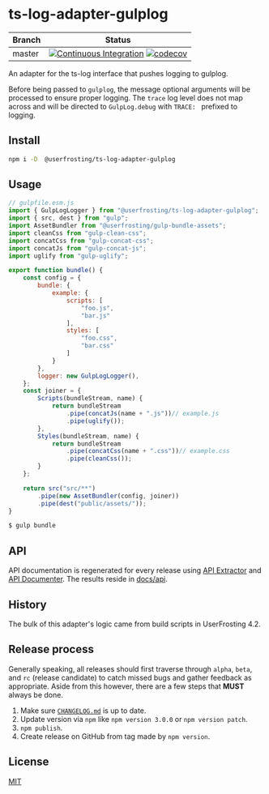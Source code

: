 # ts-log-adapter-gulplog

| Branch | Status |
| ------ | ------ |
| master | [![Continuous Integration](https://github.com/userfrosting/ts-log-adapter-gulplog/workflows/Continuous%20Integration/badge.svg?branch=master)](https://github.com/userfrosting/ts-log-adapter-gulplog/actions?query=branch:master+workflow:"Continuous+Integration") [![codecov](https://codecov.io/gh/userfrosting/ts-log-adapter-gulplog/branch/master/graph/badge.svg)](https://codecov.io/gh/userfrosting/ts-log-adapter-gulplog/branch/master) |

An adapter for the ts-log interface that pushes logging to gulplog.

Before being passed to `gulplog`, the message optional arguments will be processed to ensure proper logging. The `trace` log level does not map across and will be directed to `GulpLog.debug` with `TRACE: ` prefixed to logging.

## Install

```bash
npm i -D  @userfrosting/ts-log-adapter-gulplog
```

## Usage

```js
// gulpfile.esm.js
import { GulpLogLogger } from "@userfrosting/ts-log-adapter-gulplog";
import { src, dest } from "gulp";
import AssetBundler from "@userfrosting/gulp-bundle-assets";
import cleanCss from "gulp-clean-css";
import concatCss from "gulp-concat-css";
import concatJs from "gulp-concat-js";
import uglify from "gulp-uglify";

export function bundle() {
    const config = {
        bundle: {
            example: {
                scripts: [
                    "foo.js",
                    "bar.js"
                ],
                styles: [
                    "foo.css",
                    "bar.css"
                ]
            }
        },
        logger: new GulpLogLogger(),
    };
    const joiner = {
        Scripts(bundleStream, name) {
            return bundleStream
                .pipe(concatJs(name + ".js"))// example.js
                .pipe(uglify());
        },
        Styles(bundleStream, name) {
            return bundleStream
                .pipe(concatCss(name + ".css"))// example.css
                .pipe(cleanCss());
        }
    };

    return src("src/**")
        .pipe(new AssetBundler(config, joiner))
        .pipe(dest("public/assets/"));
}
```

```bash
$ gulp bundle
```

## API

API documentation is regenerated for every release using [API Extractor](https://www.npmjs.com/package/@microsoft/api-extractor) and [API Documenter](https://www.npmjs.com/package/@microsoft/api-documenter).
The results reside in [docs/api](./docs/api/index.md).

## History

The bulk of this adapter's logic came from build scripts in UserFrosting 4.2.

## Release process

Generally speaking, all releases should first traverse through `alpha`, `beta`, and `rc` (release candidate) to catch missed bugs and gather feedback as appropriate. Aside from this however, there are a few steps that **MUST** always be done.

1. Make sure [`CHANGELOG.md`](./CHANGELOG.md) is up to date.
2. Update version via `npm` like `npm version 3.0.0` or `npm version patch`.
3. `npm publish`.
4. Create release on GitHub from tag made by `npm version`.

## License

[MIT](LICENSE)
